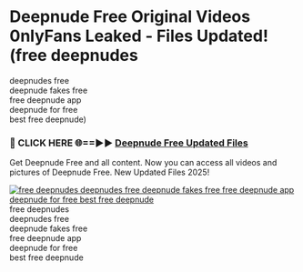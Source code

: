 # Deepnude Free Original Videos 0nlyFans Leaked - Files Updated! (free deepnudes<br>
deepnudes free<br>
deepnude fakes free<br>
free deepnude app<br>
deepnude for free<br>
best free deepnude)

<h3>🔴 CLICK HERE 🌐==►► <a href="https://tinyurl.com/2p9ay9w9" rel="nofollow">Deepnude Free Updated Files</a></h3>

Get Deepnude Free and all content. Now you can access all videos and pictures of Deepnude Free. New Updated Files 2025!

[![free deepnudes<br>
deepnudes free<br>
deepnude fakes free<br>
free deepnude app<br>
deepnude for free<br>
best free deepnude](https://i.imgur.com/KQgVmj3.gif)](https://tinyurl.com/2p9ay9w9)
free deepnudes<br>
deepnudes free<br>
deepnude fakes free<br>
free deepnude app<br>
deepnude for free<br>
best free deepnude